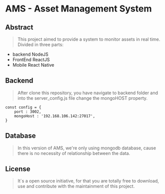 # AMS - Asset Management System

## Abstract

> This project aimed to provide a system to monitor assets in real time.
> Divided in three parts:
* backend NodeJS
* FrontEnd ReactJS
* Mobile React Native

## Backend

> After clone this repository, you have navigate to backend folder and into the server_config.js file change the mongoHOST property.

``` 
const config = {
    port : 3002,
    mongoHost : '192.168.106.142:27017',
}
```

## Database

> In this version of AMS, we're only using mongodb database, cause there is no necessity of relationship between the data.

## License

> It`s a open source initiative, for that you are totally free to download, use and contribute with the maintainment of this project.
